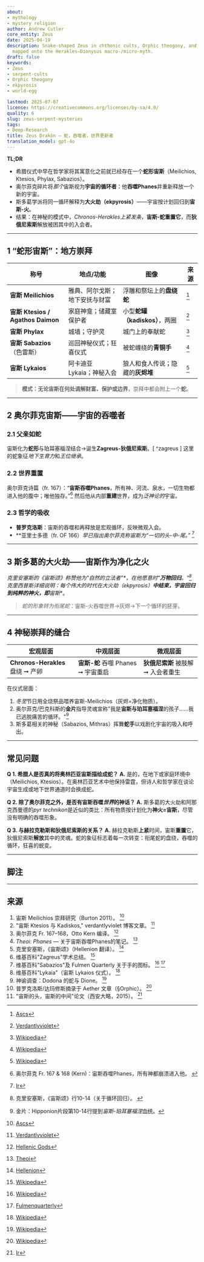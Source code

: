 ```yaml
---
about:
- mythology
- mystery religion
author: Andrew Cutler
core_entity: Zeus
date: 2025-04-19
description: Snake-shaped Zeus in chthonic cults, Orphic theogony, and Stoic ekpyrosis,
  mapped onto the Herakles–Dionysus macro-/micro-myth.
draft: false
keywords:
- Zeus
- serpent-cults
- Orphic theogony
- ekpyrosis
- world-egg

lastmod: 2025-07-07
license: https://creativecommons.org/licenses/by-sa/4.0/
quality: 6
slug: zeus-serpent-mysteries
tags:
- Deep-Research
title: Zeus Drakôn — 蛇，吞噬者，世界更新者
translation_model: gpt-4o
---
```


**TL;DR**

- 希腊仪式中早在哲学家将其寓意化之前就已经存在一个**蛇形宙斯**（Meilichios, Ktesios, Phylax, Sabazios）。
- 奥尔菲克碎片将*那个*宙斯视为**宇宙的循环者**：他**吞噬Phanes**并重新释放一个新的宇宙。
- 斯多葛学派将同一循环解释为**大火劫（ekpyrosis）**——宇宙按计划回归到**宙斯-火**。
- 结果：在神秘的模式中，*Chronos-Herakles上紧发条*，**宙斯-蛇重置它**，而**狄俄尼索斯**解放被困其中的入会者。

---

## 1 “蛇形宙斯”：地方崇拜

| 称号 | 地点/功能 | 图像 | 来源 |
|------|-----------|------|------|
| **宙斯 Meilichios** | 雅典、阿尔戈斯；地下安抚与财富 | 浮雕和祭坛上的**盘绕蛇** | [^oai1] |
| **宙斯 Ktesios / Agathos Daimon** | 家庭神龛；储藏室保护者 | 小型**蛇罐（kadiskos）**，两圈 | [^oai2] |
| **宙斯 Phylax** | 城墙；守护灵 | 城门上的奉献蛇 | [^oai3] |
| **宙斯 Sabazios**（色雷斯） | 巡回神秘仪式；狂喜仪式 | 被蛇缠绕的**青铜手** | [^oai4] |
| **宙斯 Lykaios** | 阿卡迪亚 Lykaia；神秘入会 | 狼人和食人传说；隐藏的**灰烬堆** | [^oai5] |

> **模式：**无论宙斯在何处调解**财富、保护或边界**，崇拜中都会附上一个**蛇**。

---

## 2 奥尔菲克宙斯——宇宙的吞噬者

### 2.1 父亲如蛇
宙斯化为**蛇形**与珀耳塞福涅结合→诞生**Zagreus-狄俄尼索斯**。[ ^zagreus ] 这里的蛇象征*地下生育力*和*王位继承*。

### 2.2 世界重置
奥尔菲克诗篇（fr. 167）：“**宙斯吞噬Phanes**，所有神、河流、泉水，一切生物都进入他的腹中；唯他独存。”[^phanes-swallow]
然后他从内部**重建**世界，成为*泛神论的*宇宙。

### 2.3 哲学的吸收
- **普罗克洛斯**：宙斯的吞噬和再释放是宏观循环，反映微观入会。
- **亚里士多德（fr. OF 166）**早已指出奥尔菲克称宙斯为*“一切的头-中-尾。”* [^oai6]

---

## 3 斯多葛的大火劫——宙斯作为净化之火

**克里安塞斯的《宙斯颂》**称赞他为*"自然的立法者"*，在他愿意时"**万物回归**。"[^cleanthes] 克里西普斯详细说明：每个伟大的时代在**大火劫（ekpyrosis）**中结束，宇宙回归到*纯粹的神火*，即**宙斯**。

> *蛇的形象转为衔尾蛇*：宙斯-火吞噬世界→灰烬→下一个循环的胚芽。

---

## 4 神秘崇拜的缝合

| 宏观层面 | 中观层面 | 微观层面 |
|----------|----------|----------|
| **Chronos-Herakles** 盘绕 ➞ 产卵 | **宙斯-蛇** 吞噬 Phanes ➞ 宇宙重启 | **狄俄尼索斯** 被肢解 ➞ 入会者重生 |

在仪式层面：
1. *冬至*节日用全烧祭品喂养宙斯-Meilichios（灰烬=净化物质）。
2. 奥尔菲克/巴克科斯的**金片**指导灵魂宣称"我是**宙斯与珀耳塞福涅**的孩子……我已逃脱痛苦的循环。"[^tablets]
3. 斯多葛相关的神秘（Sabazios, Mithras）挥舞**蛇手**以戏剧化宇宙的吸入和呼出。

---

## 常见问题 <!-- 保留FAQPage架构支持 -->

**Q 1. 希腊人是否真的将奥林匹亚宙斯描绘成蛇？**
**A.** 是的，在地下或家庭环境中（Meilichios, Ktesios）。在奥林匹亚艺术中他保持雷霆，但诗人和哲学家在谈论宇宙生成或地下世界通道时会换成蛇。

**Q 2. 除了奥尔菲克之外，是否有宙斯吞噬*世界*的神话？**
**A.** 斯多葛的大火劫和阿那克西曼德的*pyr technikon*是近似的类比：所有物质按计划化为**神火=宙斯**，尽管没有明确的吞噬形象。

**Q 3. 与赫拉克勒斯和狄俄尼索斯的关系？**
**A.** 赫拉克勒斯**上紧**时间，宙斯**重置**它，狄俄尼索斯**解放**其中的灵魂。蛇的象征标志着每一次转变：衔尾蛇的盘绕，吞噬的循环，狂喜的蜕变。

---

## 脚注

[^oai1]: [Ascs](https://www.ascs.org.au/news/ascs31/Burton.pdf)
[^oai2]: [Verdantlyviolet](https://verdantlyviolet.tumblr.com/post/643083523253829632/zeus-ktesios-and-the-kadiskos-zeus-ktesios-of-the)
[^oai3]: [Wikipedia](https://en.wikipedia.org/wiki/Oracle)
[^oai4]: [Wikipedia](https://en.wikipedia.org/wiki/Sabazios)
[^oai5]: [Wikipedia](https://en.wikipedia.org/wiki/Lykaia)
[^oai6]: [Ir](https://ir.lib.uwo.ca/context/etd/article/4619/viewcontent/Zeus_the_Head_Zeus_the_Middle___Studies_in_the_Orphic_Theogonies.pdf)
[^oai7]: [Wikipedia](https://en.wikipedia.org/wiki/Zagreus)
[^oai8]: [Hellenic Gods](https://www.hellenicgods.org/the-orphic-fragments-of-otto-kern)
[^oai9]: [Hellenion](https://www.hellenion.org/zeus/cleanthes-hymn-to-zeus/)
[^oai10]: [Theoi](https://www.theoi.com/Protogenos/Phanes.html)
[^oai11]: [Fulmenquarterly](https://www.fulmenquarterly.com/the-hand-of-sabazios)
[^oai12]: [Wikipedia](https://en.wikipedia.org/wiki/Aether_%28mythology%29)
[^zagreus]: *Zagreus*条目总结宙斯-蛇的父系关系。 [^oai7]
[^phanes-swallow]: 奥尔菲克 Fr. 167 & 168 (Kern)：宙斯吞噬Phanes，所有神都崩溃进入他。 [^oai8]
[^cleanthes]: 克里安塞斯，《宙斯颂》行10-14（关于循环回归）。 [^oai9]
[^tablets]: 金片：Hipponion片段第10-14行提到*宙斯-珀耳塞福涅*血统。

---

## 来源

1. 宙斯 Meilichios 崇拜研究（Burton 2011）。 [^oai1]
2. "宙斯 Ktesios 与 Kadiskos," verdantlyviolet 博客文章。 [^oai2]
3. 奥尔菲克 Fr. 167–168，Otto Kern 编译。 [^oai8]
4. *Theoi: Phanes* — 关于宙斯吞噬Phanes的笔记。 [^oai10]
5. 克里安塞斯，《宙斯颂》（Hellenion 翻译）。 [^oai9]
6. 维基百科"Zagreus"学术总结。 [^oai7]
7. 维基百科"Sabazios"及 Fulmen Quarterly 关于手的图标。 [^oai4] [^oai11]
8. 维基百科"Lykaia"（宙斯 Lykaios 仪式）。 [^oai5]
9. 神谕调查：Dodona 的蛇与 Dione。 [^oai3]
10. 普罗克洛斯/达玛修斯摘录于 Aether 文章（§Orphic）。 [^oai12]
11. "宙斯的头，宙斯的中间"论文（西安大略，2015）。 [^oai6]